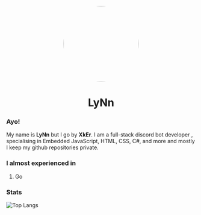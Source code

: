 <p align="center">    
    <img style="border-radius: 100px" width="200" height="200" src="https://cdn.discordapp.com/attachments/804349049192972308/889161135360737341/as.png">
</p>
<h1 align="center">LyNn</h1>

### Ayo!
My name is **LyNn** but I go by **XkEr**. I am a full-stack discord bot developer , specialising in Embedded JavaScript, HTML, CSS, C#, and more and mostly I keep my github repositories private.

### I almost experienced in
1. Go

### Stats
![Top Langs](https://github-readme-stats.vercel.app/api/top-langs/?username=JKTheRipperTH&layout=compact&show_icons=true&title_color=fff&icon_color=79ff97&text_color=9f9f9f&bg_color=151515)

